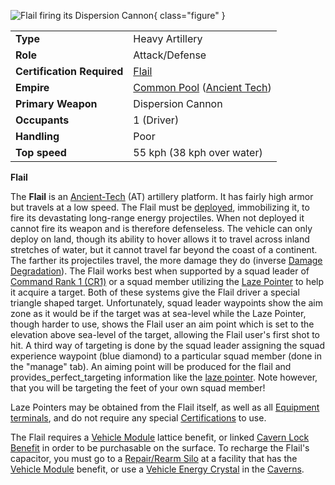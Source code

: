 ![ Flail firing its
Dispersion Cannon](../images/FlailPicture.jpg){ class="figure" }

|                            |                                                                                                     |
| -------------------------- | --------------------------------------------------------------------------------------------------- |
| **Type**                   | Heavy Artillery                                                                                     |
| **Role**                   | Attack/Defense                                                                                      |
| **Certification Required** | [Flail](../certifications/Flail_(Certification).md)                                               |
| **Empire**                 | [Common Pool](../terminology/Common_Pool.md) ([Ancient Tech](../terminology/Ancient_Technology.md)) |
| **Primary Weapon**         | Dispersion Cannon                                                                                   |
| **Occupants**              | 1 (Driver)                                                                                          |
| **Handling**               | Poor                                                                                                |
| **Top speed**              | 55 kph (38 kph over water)                                                                          |

**Flail**

The **Flail** is an [Ancient-Tech](../terminology/Ancient_Technology.md) (AT)
artillery platform. It has fairly high armor but travels at a low speed. The
Flail must be [deployed](../terminology/Deploy.md), immobilizing it, to fire its
devastating long-range energy projectiles. When not deployed it cannot fire its
weapon and is therefore defenseless. The vehicle can only deploy on land, though
its ability to hover allows it to travel across inland stretches of water, but
it cannot travel far beyond the coast of a continent. The farther its
projectiles travel, the more damage they do (inverse
[Damage Degradation](../terminology/Damage_Degradation.md)). The Flail works
best when supported by a squad leader of
[Command Rank 1 (CR1)](../terminology/Command_Rank.md) or a squad member
utilizing the [Laze Pointer](../weapons/Laze_Pointer.md) to help it acquire a
target. Both of these systems give the Flail driver a special triangle shaped
target. Unfortunately, squad leader waypoints show the aim zone as it would be
if the target was at sea-level while the Laze Pointer, though harder to use,
shows the Flail user an aim point which is set to the elevation above sea-level
of the target, allowing the Flail user's first shot to hit. A third way of
targeting is done by the squad leader assigning the squad experience waypoint
(blue diamond) to a particular squad member (done in the "manage" tab). An
aiming point will be produced for the flail and provides_perfect_targeting
information like the [laze pointer](../weapons/Laze_Pointer.md). Note however,
that you will be targeting the feet of your own squad member!

Laze Pointers may be obtained from the Flail itself, as well as all
[Equipment terminals](../items/Equipment_Terminal.md), and do not require any special
[Certifications](../certifications/Certifications.md) to use.

The Flail requires a [Vehicle Module](../etc/Vehicle_Module.md) lattice benefit,
or linked [Cavern Lock Benefit](../etc/Cavern_Lock.md) in order to be
purchasable on the surface. To recharge the Flail's capacitor, you must go to a
[Repair/Rearm Silo](../items/Repair_Rearm_Silo.md) at a facility that has the
[Vehicle Module](../etc/Vehicle_Module.md) benefit, or use a
[Vehicle Energy Crystal](../terminology/Vehicle_Energy_Crystal.md) in the
[Caverns](../locations/Caverns.md).








